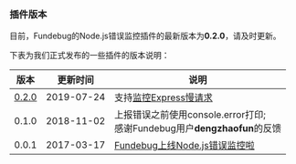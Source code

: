 ### 插件版本

目前，Fundebug的Node.js错误监控插件的最新版本为**0.2.0**，请及时更新。

下表为我们正式发布的一些插件的版本说明：

| 版本                                                   | 更新时间   | 说明                                                                                           |
| ------------------------------------------------------ | ---------- | ---------------------------------------------------------------------------------------------- |
| [0.2.0](https://www.npmjs.com/package/fundebug-nodejs) | 2019-07-24 | 支持[监控Express慢请求](./framework/express.md)                                                |
| 0.1.0                                                  | 2018-11-02 | 上报错误之前使用console.error打印; <br> 感谢Fundebug用户**dengzhaofun**的反馈                  |
| 0.0.1                                                  | 2017-03-17 | [Fundebug上线Node.js错误监控啦](https://blog.fundebug.com/2017/03/17/fundebug-support-nodejs/) |













